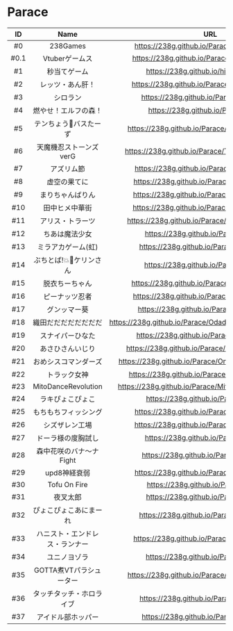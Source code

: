 # Parace

|ID|Name|URL|Release|
|:---:|:---:|:---:|:---:|
|#0|238Games|https://238g.github.io/Parace/238Games.html|2018/4/8|
|#0.1|Vtuberゲームス|https://238g.github.io/Parace/238Games2.html|2018/8/5|
|#1|秒当てゲーム|https://238g.github.io/hitten/index.html|2018/2/12|
|#2|レッツ・あん肝！|https://238g.github.io/Parace/ankimo_drrrr.html|2018/2/18|
|#3|シロラン|https://238g.github.io/Parace/sirorun.html|2018/3/2|
|#4|燃やせ！エルフの森！|https://238g.github.io/Parace/eff.html|2018/3/6|
|#5|テンちょう🚫バスたーず|https://238g.github.io/Parace/cafenozombiko.html|2018/3/10|
|#6|天魔機忍ストーンズverG|https://238g.github.io/Parace/TenMaKiNinVerG.html|2018/3/17|
|#7|アズリム節|https://238g.github.io/Parace/AzlimBushi.html|2018/3/24|
|#8|虚空の果てに|https://238g.github.io/Parace/rei_Toya_rei.html|2018/3/28|
|#9|まりちゃんばりん|https://238g.github.io/Parace/kashikomari.html|2018/4/1|
|#10|田中ヒメ中華街|https://238g.github.io/Parace/HimeTanaka.html|2018/4/13|
|#11|アリス・トラーツ|https://238g.github.io/Parace/AliceMononobe.html|2018/4/21|
|#12|ちあは魔法少女|https://238g.github.io/Parace/tiatia.html|2018/4/29|
|#13|ミラアカゲーム(虹)|https://238g.github.io/Parace/MiraAka.html|2018/5/12|
|#14|ぶちとば!💥🚀ケリンさん|https://238g.github.io/Parace/Kerin.html|2018/5/16|
|#15|脱衣ちーちゃん|https://238g.github.io/Parace/ChihiroGame.html|2018/5/20|
|#16|ピーナッツ忍者|https://238g.github.io/Parace/PeanutNinja.html|2018/5/26|
|#17|グンッマー葵|https://238g.github.io/Parace/AoiGame.html|2018/6/4|
|#18|織田だだだだだだだだ|https://238g.github.io/Parace/Odadadadadadadadadada.html|2018/6/10|
|#19|スナイパーひなた|https://238g.github.io/Parace/Nekomiya.html|2018/6/17|
|#20|あさひさんいじり|https://238g.github.io/Parace/FOckingGlasses.html|2018/6/28|
|#21|おめシスコマンダーズ|https://238g.github.io/Parace/OmesisCommanders.html|2018/7/04|
|#22|トラック女神|https://238g.github.io/Parace/TruckGoddess.html|2018/7/15|
|#23|MitoDanceRevolution|https://238g.github.io/Parace/MitoDanceRevolution.html|2018/7/22|
|#24|ラキぴょこぴょこ|https://238g.github.io/Parace/Laki.html|2018/7/30|
|#25|もちもちフィッシング|https://238g.github.io/Parace/MMFishing.html|2018/8/5|
|#26|シズザレン工場|https://238g.github.io/Parace/Shizuzaren.html|2018/8/17|
|#27|ドーラ様の度胸試し|https://238g.github.io/Parace/Dora.html|2018/8/24|
|#28|森中花咲のバナ〜ナFight|https://238g.github.io/Parace/Kazaki.html|2018/9/1|
|#29|upd8神経衰弱|https://238g.github.io/Parace/upd8Game.html|2018/9/8|
|#30|Tofu On Fire|https://238g.github.io/Parace/mei.html|2018/9/16|
|#31|夜叉太郎|https://238g.github.io/Parace/UMI.html|2018/9/23|
|#32|ぴょこぴょこあにまーれ|https://238g.github.io/Parace/AniMare.html|2018/9/30|
|#33|ハニスト・エンドレス・ランナー|https://238g.github.io/Parace/HoneyStrap.html|2018/10/7|
|#34|ユニノヨゾラ|https://238g.github.io/Parace/yuni.html|2018/10/14|
|#35|GOTTA煮VTパラシューター|https://238g.github.io/Parace/vtuber_game_1.html|2018/10/21|
|#36|タッチタッチ・ホロライブ|https://238g.github.io/Parace/Hololive.html|2018/10/28|
|#37|アイドル部ホッパー|https://238g.github.io/Parace/dotlive.html|2018/11/4|
